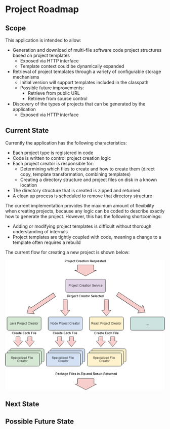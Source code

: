 # Project Roadmap

## Scope

This application is intended to allow:
- Generation and download of multi-file software code project structures based on project templates
  - Exposed via HTTP interface
  - Template context could be dynamically expanded
- Retrieval of project templates through a variety of configurable storage mechanisms
  - Initial version will support templates included in the classpath
  - Possible future improvements:
    - Retrieve from public URL
    - Retrieve from source control 
- Discovery of the types of projects that can be generated by the application
  - Exposed via HTTP interface

## Current State

Currently the application has the following characteristics:
- Each project type is registered in code
- Code is written to control project creation logic
- Each project creator is responsible for:
  - Determining which files to create and how to create them (direct copy, template transformation, combining templates)
  - Creating a directory structure and project files on disk in a known location
- The directory structure that is created is zipped and returned
- A clean up process is scheduled to remove that directory structure

The current implementation provides the maximum amount of flexibility when creating projects, because any logic can be coded to describe exactly how to generate the project. However, this has the following shortcomings:
- Adding or modifying project templates is difficult without thorough understanding of internals
- Project templates are tightly coupled with code, meaning a change to a template often requires a rebuild
 
The current flow for creating a new project is shown below:

![current generation flow](Stage1.png)

## Next State

## Possible Future State